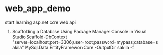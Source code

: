 # web_app_demo
start learning asp.net core web api


1. Scaffolding a Database Using Package Manager Console in Visual Studio
    Scaffold-DbContext "server=localhost;port=3306;user=root;password=mypass;database=sakila" MySql.Data.EntityFrameworkCore -OutputDir       sakila -f
